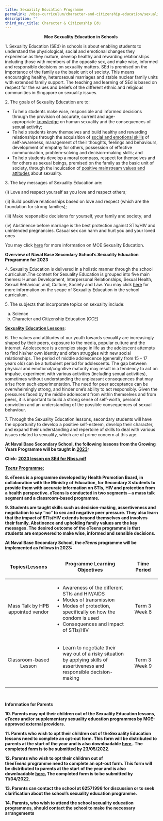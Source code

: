```yaml
---
title: Sexuality Education Programme
permalink: /nbss-curriculum/character-and-citizenship-education/sexuality-education-programme/
description: ""
third_nav_title: Character & Citizenship Edu
---
```

<p style="text-align: center;"><strong>Moe</strong><strong>&nbsp;Sexuality Education in Schools</strong>&nbsp;</p>
<p>1. Sexuality Education (SEd) in schools is about enabling students to understand the physiological, social and emotional changes they experience as they mature, develop healthy and rewarding relationships including those with members of the opposite sex, and make wise, informed and responsible decisions on sexuality matters. SEd is premised on the importance of the family as the basic unit of society. This means encouraging healthy, heterosexual marriages and stable nuclear family units with extended family support. The teaching and learning of SEd is based on respect for the values and beliefs of the different ethnic and religious communities in Singapore on sexuality issues.</p>
<p>2. The goals of Sexuality Education are to:</p>
<ul>
<li>To help students make wise, responsible and informed decisions through the provision of accurate, current and age-appropriate&nbsp;<u>knowledge</u>&nbsp;on human sexuality and the consequences of sexual activity;</li>
<li>To help students know themselves and build healthy and rewarding relationships through the acquisition of&nbsp;<u>social and emotional skills</u>&nbsp;of self-awareness, management of their thoughts, feelings and behaviours, development of empathy for others, possession of effective communication, problem-solving and decision-making skills; and</li>
<li>To help students develop a moral compass, respect for themselves and for others as sexual beings, premised on the family as the basic unit of society, through the inculcation of<u>&nbsp;positive mainstream values and attitudes</u>&nbsp;about sexuality.&nbsp;</li>
</ul>
<p>3. The key messages of Sexuality Education are:</p>
<p>(i) Love and respect yourself as you love and respect others;</p>
<p>(ii) Build positive relationships based on love and respect (which are the foundation for strong families);</p>
<p>(iii) Make responsible decisions for yourself, your family and society; and</p>
<p>(iv) Abstinence before marriage is the best protection against STIs/HIV and unintended pregnancies. Casual sex can harm and hurt you and your loved ones</p>
<p>You may click&nbsp;<a href="https://go.gov.sg/moe-sexuality-education">here</a>&nbsp;for more information on MOE Sexuality Education.</p>
<p><strong>Overview of Naval Base Secondary&nbsp;</strong><strong>School&rsquo;s</strong><strong>&nbsp;Sexuality Education Programme for 2023</strong></p>
<p>4. Sexuality Education is delivered in a holistic manner through the school curriculum.The content for Sexuality Education is grouped into five main themes: Human Development, Interpersonal Relationships, Sexual Health, Sexual Behaviour, and, Culture, Society and Law. You may click <a href="https://go.gov.sg/moe-sexuality-education-scope">here</a>&nbsp;for more information on the scope of Sexuality Education in the school curriculum.</p>
<p>5. The subjects that incorporate topics on sexuality include:</p>
<ol style="list-style-type: lower-alpha;">
<li>Science&nbsp;</li>
<li>Character and Citizenship Education (CCE)&nbsp;</li>
</ol>
<p><strong><u>Sexuality Education Lessons</u></strong>:&nbsp;</p>
<p>6. The values and attitudes of our youth towards sexuality are increasingly shaped by their peers, exposure to the media, popular culture and the internet. Adolescence is a complex stage in life as the adolescent attempts to find his/her own identity and often struggles with new social relationships. The period of middle adolescence (generally from 15 &ndash; 17 years old) can be a turbulent period for adolescents. The gap between physical and emotional/cognitive maturity may result in a tendency to act on impulse, experiment with various activities (including sexual activities), sometimes without understanding the unpleasant consequences that may arise from such experimentation. The need for peer acceptance can be overwhelmingly strong, and hinder one&rsquo;s ability to act responsibly. Given the pressures faced by the middle adolescent from within themselves and from peers, it is important to build a strong sense of self-worth, personal conviction and an understanding of the possible consequences of sexual behaviour.</p>
<p>7. Through the Sexuality Education lessons, secondary students will have the opportunity to develop a positive self-esteem, develop their character, and expand their understanding and repertoire of skills to deal with various issues related to sexuality, which are of prime concern at this age.&nbsp;</p>
<p><strong>At Naval Base Secondary School, the following lessons from the Growing Years Programme will be taught in&nbsp;<u>2023</u>:
	
Click- [2023 lesson on SEd for Nbss.pdf](/files/2023%20lesson%20on%20SEd%20for%20Nbss.pdf)	
	
		
<p><u><strong><em>Teens</em></strong><strong>&nbsp;Programme</strong>:</u></p>
<p>8. eTeens is a programme developed by Health Promotion Board, in collaboration with the Ministry of Education, for Secondary 3 students to provide them with accurate information on STIs, HIV and protection from a health perspective. eTeens is conducted in two segments &ndash; a mass talk segment and a classroom-based programme.</p>
<p>9. Students are taught skills such as decision-making, assertiveness and negotiation to say &ldquo;no&rdquo; to sex and negative peer pressure. They also learn that the impact of STIs/HIV extends beyond themselves and involves their family. Abstinence and upholding family values are the key messages. The desired outcome of the eTeens programme is that students are empowered to make wise, informed and sensible decisions.</p>
<p><strong>At Naval Base Secondary School, the&nbsp;<em>eTeens</em>&nbsp;programme will be implemented as follows in 2023:</strong></p>
<table width="0">
<thead>
<tr>
<td style="text-align: center;" width="177">
<p><strong>Topics/Lessons</strong></p>
</td>
<td style="text-align: center;" width="482">
<p><strong>Programme Learning Objectives</strong></p>
</td>
<td style="text-align: center;" width="160">
<p><strong>Time Period</strong></p>
</td>
</tr>
</thead>
<tbody>
<tr>
<td style="text-align: center;" width="177">
<p>Mass Talk by HPB appointed vendor</p>
</td>
<td width="482">
<ul>
<li>Awareness of the different STIs and HIV/AIDS</li>
<li>Modes of transmission</li>
<li>Modes of protection, specifically on how the condom is used</li>
<li>Consequences and impact of STIs/HIV</li>
</ul>
</td>
<td style="text-align: center;" width="160">
<p>Term 3 Week 8</p>
</td>
</tr>
<tr>
<td style="text-align: center;" width="177">
<p>Classroom-based Lesson</p>
</td>
<td width="482">
<ul>
<li>Learn to negotiate their way out of a risky situation by applying skills of assertiveness and responsible decision-making</li>
</ul>
</td>
<td style="text-align: center;" width="160">
<p>Term 3 Week 9</p>
</td>
</tr>
</tbody>
</table>
<p>&nbsp;</p>
<p><strong>Information for Parents</strong></p>
<p>10. Parents may opt their children out of the Sexuality Education lessons, <em>eTeens</em>&nbsp;and/or supplementary sexuality education programmes by MOE-approved external providers.</p>
<p>11. Parents who wish to opt their children out of the<strong>Sexuality Education lessons</strong>&nbsp;need to complete an opt-out form. This form will be distributed to parents at the start of the year and is also downloadable&nbsp;<a href="/files/Sexuality%20Education%20Letter%20and%20Opt-Out%20Form.pdf"><u>here</u>&nbsp;</a>. The completed form is to be submitted by 23/05/2022.</p>
<p>12. Parents who wish to opt their children out of the<strong><em>eTeens</em></strong><strong>&nbsp;programme</strong>&nbsp;need to complete an opt-out form. This form will be distributed to parents at the start of the year and is also downloadable&nbsp;<u><a href="/files/eTeens%20Letter%20and%20Opt-Out%20Form.pdf">here.</a></u> The completed form is to be submitted by 11/04/2022.</p>
<p>13. Parents can contact the school at 62571996 for discussion or to seek clarification about the school&rsquo;s sexuality education programme.</p>
<p>14. Parents, who wish to attend the school sexuality education programmes, should contact the school to make the necessary arrangements</p>
<p>&nbsp;</p>
